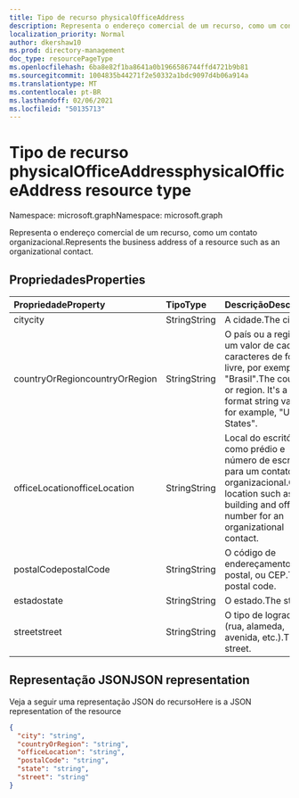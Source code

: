 ```yaml
---
title: Tipo de recurso physicalOfficeAddress
description: Representa o endereço comercial de um recurso, como um contato ou evento.
localization_priority: Normal
author: dkershaw10
ms.prod: directory-management
doc_type: resourcePageType
ms.openlocfilehash: 6ba8e82f1ba8641a0b1966586744ffd4721b9b81
ms.sourcegitcommit: 1004835b44271f2e50332a1bdc9097d4b06a914a
ms.translationtype: MT
ms.contentlocale: pt-BR
ms.lasthandoff: 02/06/2021
ms.locfileid: "50135713"
---
```

# <a name="physicalofficeaddress-resource-type"></a><span data-ttu-id="1662b-103">Tipo de recurso physicalOfficeAddress</span><span class="sxs-lookup"><span data-stu-id="1662b-103">physicalOfficeAddress resource type</span></span>

<span data-ttu-id="1662b-104">Namespace: microsoft.graph</span><span class="sxs-lookup"><span data-stu-id="1662b-104">Namespace: microsoft.graph</span></span>

<span data-ttu-id="1662b-105">Representa o endereço comercial de um recurso, como um contato organizacional.</span><span class="sxs-lookup"><span data-stu-id="1662b-105">Represents the business address of a resource such as an organizational contact.</span></span>

## <a name="properties"></a><span data-ttu-id="1662b-106">Propriedades</span><span class="sxs-lookup"><span data-stu-id="1662b-106">Properties</span></span>

| <span data-ttu-id="1662b-107">Propriedade</span><span class="sxs-lookup"><span data-stu-id="1662b-107">Property</span></span>     | <span data-ttu-id="1662b-108">Tipo</span><span class="sxs-lookup"><span data-stu-id="1662b-108">Type</span></span>   |<span data-ttu-id="1662b-109">Descrição</span><span class="sxs-lookup"><span data-stu-id="1662b-109">Description</span></span>|
|:---------------|:--------|:----------|
|<span data-ttu-id="1662b-110">city</span><span class="sxs-lookup"><span data-stu-id="1662b-110">city</span></span>|<span data-ttu-id="1662b-111">String</span><span class="sxs-lookup"><span data-stu-id="1662b-111">String</span></span>|<span data-ttu-id="1662b-112">A cidade.</span><span class="sxs-lookup"><span data-stu-id="1662b-112">The city.</span></span>|
|<span data-ttu-id="1662b-113">countryOrRegion</span><span class="sxs-lookup"><span data-stu-id="1662b-113">countryOrRegion</span></span>|<span data-ttu-id="1662b-114">String</span><span class="sxs-lookup"><span data-stu-id="1662b-114">String</span></span>|<span data-ttu-id="1662b-p101">O país ou a região. É um valor de cadeia de caracteres de formato livre, por exemplo, "Brasil".</span><span class="sxs-lookup"><span data-stu-id="1662b-p101">The country or region. It's a free-format string value, for example, "United States".</span></span>|
|<span data-ttu-id="1662b-117">officeLocation</span><span class="sxs-lookup"><span data-stu-id="1662b-117">officeLocation</span></span>  | <span data-ttu-id="1662b-118">String</span><span class="sxs-lookup"><span data-stu-id="1662b-118">String</span></span> | <span data-ttu-id="1662b-119">Local do escritório, como prédio e número de escritório para um contato organizacional.</span><span class="sxs-lookup"><span data-stu-id="1662b-119">Office location such as building and office number for an organizational contact.</span></span>  |
|<span data-ttu-id="1662b-120">postalCode</span><span class="sxs-lookup"><span data-stu-id="1662b-120">postalCode</span></span>|<span data-ttu-id="1662b-121">String</span><span class="sxs-lookup"><span data-stu-id="1662b-121">String</span></span>|<span data-ttu-id="1662b-122">O código de endereçamento postal, ou CEP.</span><span class="sxs-lookup"><span data-stu-id="1662b-122">The postal code.</span></span>|
|<span data-ttu-id="1662b-123">estado</span><span class="sxs-lookup"><span data-stu-id="1662b-123">state</span></span>|<span data-ttu-id="1662b-124">String</span><span class="sxs-lookup"><span data-stu-id="1662b-124">String</span></span>|<span data-ttu-id="1662b-125">O estado.</span><span class="sxs-lookup"><span data-stu-id="1662b-125">The state.</span></span>|
|<span data-ttu-id="1662b-126">street</span><span class="sxs-lookup"><span data-stu-id="1662b-126">street</span></span>|<span data-ttu-id="1662b-127">String</span><span class="sxs-lookup"><span data-stu-id="1662b-127">String</span></span>|<span data-ttu-id="1662b-128">O tipo de logradouro (rua, alameda, avenida, etc.).</span><span class="sxs-lookup"><span data-stu-id="1662b-128">The street.</span></span>|

## <a name="json-representation"></a><span data-ttu-id="1662b-129">Representação JSON</span><span class="sxs-lookup"><span data-stu-id="1662b-129">JSON representation</span></span>

<span data-ttu-id="1662b-130">Veja a seguir uma representação JSON do recurso</span><span class="sxs-lookup"><span data-stu-id="1662b-130">Here is a JSON representation of the resource</span></span>

<!-- {
  "blockType": "resource",
  "optionalProperties": [

  ],
  "@odata.type": "microsoft.graph.physicalOfficeAddress"
}-->

```json
{
  "city": "string",
  "countryOrRegion": "string",
  "officeLocation": "string",
  "postalCode": "string",
  "state": "string",
  "street": "string"
}

```

<!-- uuid: 8fcb5dbc-d5aa-4681-8e31-b001d5168d79
2015-10-25 14:57:30 UTC -->
<!-- {
  "type": "#page.annotation",
  "description": "physicalOfficeAddress resource",
  "keywords": "",
  "section": "documentation",
  "tocPath": ""
}-->

